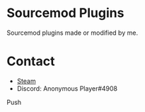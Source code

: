 # Sourcemod Plugins
Sourcemod plugins made or modified by me.

# Contact
* [Steam](http://steamcommunity.com/profiles/76561198053992136)
* Discord: Anonymous Player#4908

Push